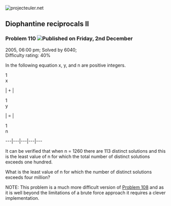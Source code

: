 ![projecteuler.net](images/print_page_logo.png)

## Diophantine reciprocals II

### Problem 110 ![](images/icon_info.png)Published on Friday, 2nd December
2005, 06:00 pm; Solved by 6040;  
Difficulty rating: 40%

In the following equation x, y, and n are positive integers.

1  
x

|  \+  |

1  
y

|  =  |

1  
n  
  
---|---|---|---|---  
  
It can be verified that when n = 1260 there are 113 distinct solutions and
this is the least value of n for which the total number of distinct solutions
exceeds one hundred.

What is the least value of n for which the number of distinct solutions
exceeds four million?

NOTE: This problem is a much more difficult version of [Problem
108](problem=108) and as it is well beyond the limitations of a brute force
approach it requires a clever implementation.

  
  

